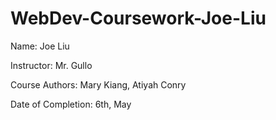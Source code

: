 # WebDev-Coursework-Joe-Liu
Name: Joe Liu

Instructor: Mr. Gullo

Course Authors: Mary Kiang, Atiyah Conry

Date of Completion: 6th, May

